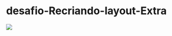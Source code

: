 # desafio-Recriando-layout-Extra


<img src="https://i.ibb.co/qrdp9Gv/127-0-0-1-5500-index-html.png" />
